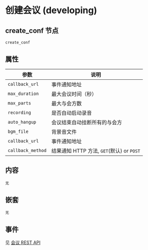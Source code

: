 # 创建会议 (developing)

## create_conf 节点

```
create_conf
```

## 属性

| 参数                  | 说明                                      |
| --------------------- |  ---------------------------------------- |
| `callback_url`        | 事件通知地址                              |
| `max_duration`        | 最大会议时间（秒）                        |
| `max_parts`           | 最大与会方数                              |
| `recording`           | 是否自动启动录音                          |
| `auto_hangup`         | 会议结束自动挂断所有的与会方              |
| `bgm_file`            | 背景音文件                                |
| `callback_url`        | 事件通知地址                              |
| `callback_method`     | 结果通知 HTTP 方法, `GET`(默认) or `POST` |

## 内容
    无

## 嵌套
    无

## 事件
见 [会议 REST API](/docs/conf/create.md)
